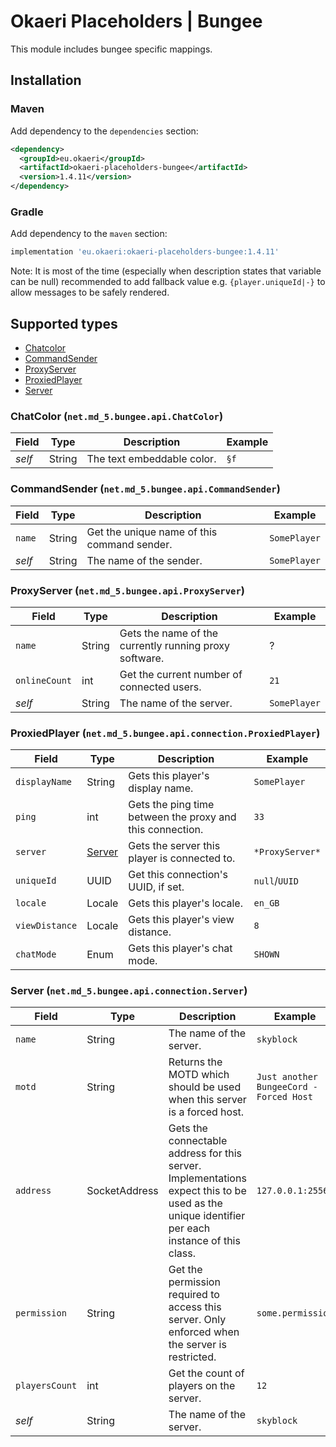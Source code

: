 # Okaeri Placeholders | Bungee

This module includes bungee specific mappings.

## Installation

### Maven

Add dependency to the `dependencies` section:
```xml
<dependency>
  <groupId>eu.okaeri</groupId>
  <artifactId>okaeri-placeholders-bungee</artifactId>
  <version>1.4.11</version>
</dependency>
```

### Gradle

Add dependency to the `maven` section:
```groovy
implementation 'eu.okaeri:okaeri-placeholders-bungee:1.4.11'
```

Note: It is most of the time (especially when description states that variable can be null)
recommended to add fallback value e.g. `{player.uniqueId|-}` to allow messages to be safely rendered.

## Supported types

- [Chatcolor](#chatcolor-netmd_5bungeeapichatcolor)
- [CommandSender](#commandsender-netmd_5bungeeapicommandsender)
- [ProxyServer](#proxyserver-netmd_5bungeeapiproxyserver)
- [ProxiedPlayer](#proxiedplayer-netmd_5bungeeapiconnectionproxiedplayer)
- [Server](#server-netmd_5bungeeapiconnectionserver)

### ChatColor (`net.md_5.bungee.api.ChatColor`)

| Field | Type | Description | Example |
|-|-|-|-|
| *self* | String | The text embeddable color. | `§f` |

### CommandSender (`net.md_5.bungee.api.CommandSender`)

| Field | Type | Description | Example |
|-|-|-|-|
| `name` | String | Get the unique name of this command sender. | `SomePlayer` |
| *self* | String | The name of the sender. | `SomePlayer` |

### ProxyServer (`net.md_5.bungee.api.ProxyServer`)

| Field | Type | Description | Example |
|-|-|-|-|
| `name` | String | Gets the name of the currently running proxy software. | ? |
| `onlineCount` | int | Get the current number of connected users. | `21` |
| *self* | String | The name of the server. | `SomePlayer` |

### ProxiedPlayer (`net.md_5.bungee.api.connection.ProxiedPlayer`)

| Field | Type | Description | Example |
|-|-|-|-|
| `displayName` | String | Gets this player's display name. | `SomePlayer` |
| `ping` | int | Gets the ping time between the proxy and this connection. | `33` |
| `server` | [Server](#server-netmd_5bungeeapiconnectionserver) | Gets the server this player is connected to. | `*ProxyServer*` |
| `uniqueId` | UUID | Get this connection's UUID, if set. | `null`/`UUID` |
| `locale` | Locale | Gets this player's locale. | `en_GB` |
| `viewDistance` | Locale | Gets this player's view distance. | `8` |
| `chatMode` | Enum | Gets this player's chat mode. | `SHOWN` |

### Server (`net.md_5.bungee.api.connection.Server`)

| Field | Type | Description | Example |
|-|-|-|-|
| `name` | String | The name of the server. | `skyblock` |
| `motd` | String | Returns the MOTD which should be used when this server is a forced host. | `Just another BungeeCord - Forced Host` |
| `address` | SocketAddress | Gets the connectable address for this server. Implementations expect this to be used as the unique identifier per each instance of this class. | `127.0.0.1:25564` |
| `permission` | String | Get the permission required to access this server. Only enforced when the server is restricted. | `some.permission` |
| `playersCount` | int | Get the count of players on the server. | `12` |
| *self* | String | The name of the server. | `skyblock` |
